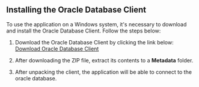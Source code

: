## Installing the Oracle Database Client

To use the application on a Windows system, it's necessary to download and install the Oracle Database Client. Follow the steps below:

1. Download the Oracle Database Client by clicking the link below:
   [Download Oracle Database Client](https://download.oracle.com/otn_software/nt/instantclient/19900/instantclient-basic-windows.x64-19.9.0.0.0dbru.zip)

2. After downloading the ZIP file, extract its contents to a **Metadata** folder.

3. After unpacking the client, the application will be able to connect to the oracle database.

